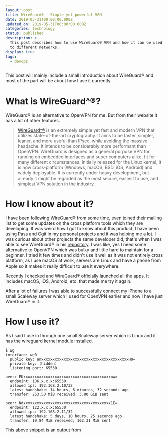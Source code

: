 ```yaml
---
layout: post
title: WireGuard® - Simple yet powerful VPN
date: 2019-05-31T00:00:00.000Z
updated_on: 2019-05-31T00:00:00.000Z
categories: technology
status: published
description: >-
  This post describes how to use WireGuard® VPN and how it can be used to connect
  to different networks.
display: true
tags:
  - devops
---
```


This post will mainly include a small introduction about WireGuard® and most of the part will be about how I use it currently.

# What is WireGuard^®?

WireGuard® is an alternative to OpenVPN for me. But from their website it has a lot of other features.
> [WireGuard^®](https://www.wireguard.com) is an extremely simple yet fast and modern VPN that utilizes state-of-the-art cryptography. It aims to be faster, simpler, leaner, and more useful than IPsec, while avoiding the massive headache. It intends to be considerably more performant than OpenVPN. WireGuard is designed as a general purpose VPN for running on embedded interfaces and super computers alike, fit for many different circumstances. Initially released for the Linux kernel, it is now cross-platform (Windows, macOS, BSD, iOS, Android) and widely deployable. It is currently under heavy development, but already it might be regarded as the most secure, easiest to use, and simplest VPN solution in the industry.

# How I know about it?

I have been following WireGuard® from some time, even joined their mailing list to get some updates on the cross platform tools which they are developing. It was weird how I got to know about this product, I have been using Pass and Cgit in my personal projects and it was helping me a lot. I was curious about other projects the same developer did, that's when I was able to see WireGuard® in his [repository](https://git.zx2c4.com/). I was like, yes I need some alternative to OpenVPN which was bulky and little hard to maintain for a beginner. I tried it few times and didn't use it well as it was not entirely cross platform, as I use macOS at work, servers are Linux and have a phone from Apple so it makes it really difficult to use it everywhere.

Recently I checked and WireGuard® officially launched all the apps. It includes macOS, iOS, Android, etc. that made me try it again.

After a lot of failures I was able to successfully connect my iPhone to a small Scaleway server which I used for OpenVPN earlier and now I have just WireGuard® in it.

# How I use it?

As I said I use in through one small Scaleway server which is Linux and it has the wireguard kernel module installed.

```
$ wg
interface: wg0
  public key: anxxxxxxxxxxxxxxxxxxxxxxxxxxxxxxxxxxxxxxxHU=
  private key: (hidden)
  listening port: 65530

peer: EKxxxxxxxxxxxxxxxxxxxxxxxxxxxxxxxxxxxxxxxmw=
  endpoint: 106.x.x.x:65530
  allowed ips: 192.168.2.10/32
  latest handshake: 14 hours, 6 minutes, 32 seconds ago
  transfer: 253.50 MiB received, 3.80 GiB sent

peer: Ndxxxxxxxxxxxxxxxxxxxxxxxxxxxxxxxxxxxxxxx1E=
  endpoint: 122.x.x.x:65530
  allowed ips: 192.168.2.11/32
  latest handshake: 5 days, 10 hours, 25 seconds ago
  transfer: 19.84 MiB received, 102.31 MiB sent
```

This above snippet is an output from
